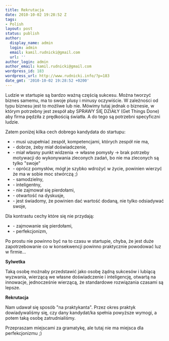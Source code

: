 ```yaml
---
title: Rekrutacja
date: 2010-10-02 19:28:52 Z
tags:
- Polish
layout: post
status: publish
author:
  display_name: admin
  login: admin
  email: kamil.rudnicki@gmail.com
  url: ''
author_login: admin
author_email: kamil.rudnicki@gmail.com
wordpress_id: 183
wordpress_url: http://www.rudnicki.info/?p=183
date_gmt: '2010-10-02 19:28:52 +0200'
---
```


<div id="_mcePaste" style="position: absolute; left: -10000px; top: 0px; width: 1px; height: 1px; overflow-x: hidden; overflow-y: hidden;">Ludzie w startupie są bardzo ważną częścią sukcesu. Można tworzyć biznes samemu, ma to swoje plusy i minusy oczywiście. W zależności od typu biznesu jest to możliwe lub nie. Mówimy tutaj jednak o biznesie, w którym potrzebny jest zespół aby SPRAWY SIĘ DZIAŁY (Get Things Done) aby firma pędziła z prędkością światła. A do tego są potrzebni specyficzni ludzie.</div>
<div id="_mcePaste" style="position: absolute; left: -10000px; top: 0px; width: 1px; height: 1px; overflow-x: hidden; overflow-y: hidden;">Zatem poniżej kilka cech dobrego kandydata do startupu:</div>
<div id="_mcePaste" style="position: absolute; left: -10000px; top: 0px; width: 1px; height: 1px; overflow-x: hidden; overflow-y: hidden;">- musi uzupełniać zespół, kompetencjami, których zespół nie ma,</div>
<div id="_mcePaste" style="position: absolute; left: -10000px; top: 0px; width: 1px; height: 1px; overflow-x: hidden; overflow-y: hidden;">- dobrze, żeby miał doświadczenie,</div>
<div id="_mcePaste" style="position: absolute; left: -10000px; top: 0px; width: 1px; height: 1px; overflow-x: hidden; overflow-y: hidden;">- miał własny punkt widzenia -&gt; własne pomysły -&gt; brak potrzeby motywacji do wykonywania zleconych zadań, bo nie ma zleconych są tylko "swoje"</div>
<div id="_mcePaste" style="position: absolute; left: -10000px; top: 0px; width: 1px; height: 1px; overflow-x: hidden; overflow-y: hidden;">- oprócz pomysłów, mógł je szybko wdrożyć w życie, powinien wierzyć że ma w sobie moc stwórczą ;)</div>
<div id="_mcePaste" style="position: absolute; left: -10000px; top: 0px; width: 1px; height: 1px; overflow-x: hidden; overflow-y: hidden;">- samodzielny,</div>
<div id="_mcePaste" style="position: absolute; left: -10000px; top: 0px; width: 1px; height: 1px; overflow-x: hidden; overflow-y: hidden;">- inteligentny,</div>
<div id="_mcePaste" style="position: absolute; left: -10000px; top: 0px; width: 1px; height: 1px; overflow-x: hidden; overflow-y: hidden;">- nie zajmował się pierdołami,</div>
<div id="_mcePaste" style="position: absolute; left: -10000px; top: 0px; width: 1px; height: 1px; overflow-x: hidden; overflow-y: hidden;">- otwartość na dyskusje,</div>
<div id="_mcePaste" style="position: absolute; left: -10000px; top: 0px; width: 1px; height: 1px; overflow-x: hidden; overflow-y: hidden;">- jest świadomy, że powinien dać wartość dodaną, nie tylko odsiadywać swoje,</div>
<div id="_mcePaste" style="position: absolute; left: -10000px; top: 0px; width: 1px; height: 1px; overflow-x: hidden; overflow-y: hidden;">Dla kontrastu cechy które się nie przydają:</div>
<div id="_mcePaste" style="position: absolute; left: -10000px; top: 0px; width: 1px; height: 1px; overflow-x: hidden; overflow-y: hidden;">- zajmowanie się pierdołami,</div>
<div id="_mcePaste" style="position: absolute; left: -10000px; top: 0px; width: 1px; height: 1px; overflow-x: hidden; overflow-y: hidden;">- perfekcjonizm,</div>
<div id="_mcePaste" style="position: absolute; left: -10000px; top: 0px; width: 1px; height: 1px; overflow-x: hidden; overflow-y: hidden;">Po prostu nie powinno być na to czasu w startupie, chyba, że jest duże zapotrzebowanie co w konsekwencji powinno praktycznie powodować luz w firmie...</div>
<div id="_mcePaste" style="position: absolute; left: -10000px; top: 0px; width: 1px; height: 1px; overflow-x: hidden; overflow-y: hidden;">Sylwetka</div>
<div id="_mcePaste" style="position: absolute; left: -10000px; top: 0px; width: 1px; height: 1px; overflow-x: hidden; overflow-y: hidden;">Taką osobę możnaby przedstawić jako osobę żądną sukcesów i lubiącą wyzwania, wierzącą we własne doświadczenie i inteligencję, otwartą na innowacje, jednocześnie wierzącą, że standardowe rozwiązania czasami są lepsze.</div>
<div id="_mcePaste" style="position: absolute; left: -10000px; top: 0px; width: 1px; height: 1px; overflow-x: hidden; overflow-y: hidden;">Rekrutacja</div>
<div id="_mcePaste" style="position: absolute; left: -10000px; top: 0px; width: 1px; height: 1px; overflow-x: hidden; overflow-y: hidden;">Nam udawał się sposób "na praktykanta". Przez okres praktyk dowiadywaliśmy się, czy dany kandydat/ka spełnia powyższe wymogi, a potem taką osobę zatrudnialiśmy.</div>
<div id="_mcePaste" style="position: absolute; left: -10000px; top: 0px; width: 1px; height: 1px; overflow-x: hidden; overflow-y: hidden;">Przepraszam miejscami za gramatykę, ale tutaj nie ma miejsca dla perfekcjonizmu ;)</div>
<p>Ludzie w startupie są bardzo ważną częścią sukcesu. Można tworzyć biznes samemu, ma to swoje plusy i minusy oczywiście. W zależności od typu biznesu jest to możliwe lub nie. Mówimy tutaj jednak o biznesie, w którym potrzebny jest zespół aby SPRAWY SIĘ DZIAŁY (Get Things Done) aby firma pędziła z prędkością światła. A do tego są potrzebni specyficzni ludzie.</p>
<p>Zatem poniżej kilka cech dobrego kandydata do startupu:</p>
<ul>
<li>- musi uzupełniać zespół, kompetencjami, których zespół nie ma,</li>
<li>- dobrze, żeby miał doświadczenie,</li>
<li>- miał własny punkt widzenia -&gt; własne pomysły -&gt; brak potrzeby motywacji do wykonywania zleconych zadań, bo nie ma zleconych są tylko "swoje"</li>
<li>- oprócz pomysłów, mógł je szybko wdrożyć w życie, powinien wierzyć że ma w sobie moc stwórczą ;)</li>
<li>- samodzielny,</li>
<li>- inteligentny,</li>
<li>- nie zajmował się pierdołami,</li>
<li>- otwartość na dyskusje,</li>
<li>- jest świadomy, że powinien dać wartość dodaną, nie tylko odsiadywać swoje,</li>
</ul>
<p>Dla kontrastu cechy które się nie przydają:</p>
<ul>
<li>- zajmowanie się pierdołami,</li>
<li>- perfekcjonizm,</li>
</ul>
<p>Po prostu nie powinno być na to czasu w startupie, chyba, że jest duże zapotrzebowanie co w konsekwencji powinno praktycznie powodować luz w firmie...</p>
<p><strong>Sylwetka</strong></p>
<p>Taką osobę możnaby przedstawić jako osobę żądną sukcesów i lubiącą wyzwania, wierzącą we własne doświadczenie i inteligencję, otwartą na innowacje, jednocześnie wierzącą, że standardowe rozwiązania czasami są lepsze.</p>
<p><strong>Rekrutacja</strong></p>
<p>Nam udawał się sposób "na praktykanta". Przez okres praktyk dowiadywaliśmy się, czy dany kandydat/ka spełnia powyższe wymogi, a potem taką osobę zatrudnialiśmy.</p>
<p>Przepraszam miejscami za gramatykę, ale tutaj nie ma miejsca dla perfekcjonizmu ;)</p>
